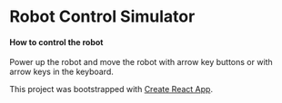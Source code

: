 # Robot Control Simulator

#### How to control the robot
Power up the robot and move the robot with arrow key buttons or with arrow keys in the keyboard.

This project was bootstrapped with [Create React App](https://github.com/facebook/create-react-app).




